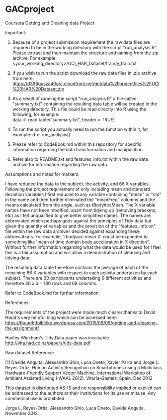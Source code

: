# GACproject
Coursera Getting and Cleaning data Project

Important:

1. Because of a project submission requirement the raw data files are required to be in the working directory with the script "run_analysis.R". Please extract and then maintain the structure and naming from the zip archive.  For example: <your_working_directory>/UCI_HAR_Dataset/train/y_train.txt

2. If you wish to run the script download the raw data files in .zip archive from here: https://d396qusza40orc.cloudfront.net/getdata%2Fprojectfiles%2FUCI%20HAR%20Dataset.zip

3. As a result of running the script "run_analysis.R" a file called "summary.txt" containing the resulting data table will be created in the working directory.  This file could be read directly into R using the following, for example:  
data <- read.table("summary.txt", header = TRUE)

4. To run the script you actually need to run the function within it, for example: 
d <- run_analysis()

5. Please refer to CodeBook.md within this repository for specific information regarding the data transformation and manipulation.

6. Refer also to README.txt and features_info.txt within the raw data archive for information regarding the raw data.

Assumptions and notes for markers:

I have reduced the data to the subject, the activity, and 66 X variables.
Following the project requirement of only including mean and standard deviation variables I first reduced to any variable containing "mean" or "std" in the name and then further eliminated the "meanFreq" columns and the means calculated from the angle, such as tBodyAccMean.  The X variable names have not been modified, apart from tidying up (removing brackets, etc) as I felt unqualified to give better simplified names.  The names are abbreviated which perhaps goes against the principles of Tidy data but given the quantity of variables and the provision of the "features_info.txt" file within the raw data archive I decided against expanding these abbreviations.  For example, 'tbodyacc.mean.X' could be expanded to something like 'mean of time domain body acceleration in X direction". Without further information regarding what the data would be used for I feel this is a fair assumption and will allow a demonstration of cleaning and tidying data.

The resulting data table therefore contains the average of each of the remaining 66 X variables with respect to each activity undertaken by each subject.  There are 30 participants undertaking 6 different activities and therefore 30 x 6 = 180 rows and 68 columns.

Refer to CodeBook.md for further information.

References:

The requirements of the project were made much clearer thanks to David Hood's very helpful blog which can be accessed here:
https://thoughtfulbloke.wordpress.com/2015/09/09/getting-and-cleaning-the-assignment/

Hadley Wickham's Tidy Data paper was invaluable
http://vita.had.co.nz/papers/tidy-data.pdf


Raw dataset Reference:

[1] Davide Anguita, Alessandro Ghio, Luca Oneto, Xavier Parra and Jorge L. Reyes-Ortiz. Human Activity Recognition on Smartphones using a Multiclass Hardware-Friendly Support Vector Machine. International Workshop of Ambient Assisted Living (IWAAL 2012). Vitoria-Gasteiz, Spain. Dec 2012

This dataset is distributed AS-IS and no responsibility implied or explicit can be addressed to the authors or their institutions for its use or misuse. Any commercial use is prohibited.

Jorge L. Reyes-Ortiz, Alessandro Ghio, Luca Oneto, Davide Anguita. November 2012.
